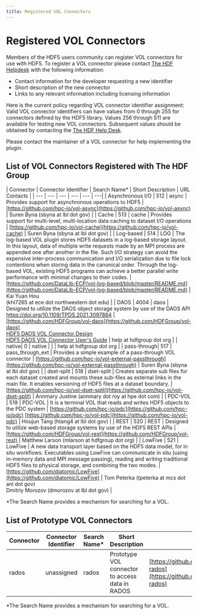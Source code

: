 ```yaml
---
title: Registered VOL Connectors
---
```


# Registered VOL Connectors

Members of the HDF5 users community can register VOL connectors for use with HDF5. To register a VOL connector please contact [The HDF Helpdesk](https://help.hdfgroup.org) with the following information: 

* Contact information for the developer requesting a new identifier
* Short description of the new connector
* Links to any relevant information including licensing information 

Here is the current policy regarding VOL connector identifier assignment: Valid VOL connector identifiers can have values from 0 through 255 for connectors defined by the HDF5 library. Values 256 through 511 are available for testing new VOL connectors.  Subsequent values should be obtained by contacting the [The HDF Help Desk](https://help.hdfgroup.org).

Please contact the maintainer of a VOL connector for help implementing the plugin.

## List of VOL Connectors Registered with The HDF Group
| Connector | Connector Identifier | Search Name* | Short Description | URL  Contacts |
| --- | --- | --- | --- | --- | ---| 
| Asynchronous I/O | 512 | async | Provides support for asynchronous operations to HDF5 | [https://github.com/hpc-io/vol-async](https://github.com/hpc-io/vol-async) | Suren Byna (sbyna at lbl dot gov) |
| Cache | 513 | cache | Provides support for multi-level, multi-location data caching to dataset I/O operations | [https://github.com/hpc-io/vol-cache](https://github.com/hpc-io/vol-cache) | Suren Byna (sbyna at lbl dot gov) |
| Log-based | 514 | LOG | The log-based VOL plugin stores HDF5 datasets in a log-based storage layout.<br>In this layout, data of multiple write requests made by an MPI process are appended one after another in the file. Such I/O strategy can avoid the expensive inter-process communication and I/O serialization due to file lock contentions when storing data in the canonical order. Through the log-based VOL, existing HDF5 programs can achieve a better parallel write performance with minimal changes to their codes. | [https://github.com/DataLib-ECP/vol-log-based/blob/master/README.md](https://github.com/DataLib-ECP/vol-log-based/blob/master/README.md) | Kai Yuan Hou <br> (khl7265 at ece dot northwestern dot edu) |
| DAOS | 4004 | daos | Designed to utilize the DAOS object storage system by use of the DAOS API <br> https://doi.org/10.1109/TPDS.2021.3097884 | [https://github.com/HDFGroup/vol-daos](https://github.com/HDFGroup/vol-daos) <br> [HDF5 DAOS VOL Connector Design](https://github.com/HDFGroup/vol-daos/blob/master/docs/design_doc.pdf) <br> [HDF5 DAOS VOL Connector User's Guide](https://github.com/HDFGroup/vol-daos/blob/master/docs/users_guide.pdf) | help at hdfgroup dot org |
| native| 0 | native | | | help at hdfgroup dot org |
| pass-through| 517 | pass_through_ext | Provides a simple example of a pass-through VOL connector | [https://github.com/hpc-io/vol-external-passthrough](https://github.com/hpc-io/vol-external-passthrough) | Suren Byna (sbyna at lbl dot gov) |
| dset-split | 518 | dset-split | Creates separate sub files for each dataset created and mounts these sub-files as external links in the main file. It enables versioning of HDF5 files at a dataset boundary. | [https://github.com/hpc-io/vol-dset-split](https://github.com/hpc-io/vol-dset-split) | Annmary Justine (annmary dot roy at hpe dot com) |
| PDC-VOL | 519 | PDC-VOL | It is a terminal VOL that reads and writes HDF5 objects to the PDC system | [https://github.com/hpc-io/pdc](https://github.com/hpc-io/pdc) [https://github.com/hpc-io/vol-pdc](https://github.com/hpc-io/vol-pdc) | Houjun Tang (htang4 at lbl dot gov) |
| REST | 520 | REST | Designed to utilize web-based storage systems by use of the HDF5 REST APIs | [https://github.com/HDFGroup/vol-rest](https://github.com/HDFGroup/vol-rest) | Matthew Larson (mlarson at hdfgroup dot org) |
| LowFive | 521 | LowFive | A new data transport layer based on the HDF5 data model, for in situ workflows. Executables using LowFive can communicate in situ (using in-memory data and MPI message passing), reading and writing traditional HDF5 files to physical storage, and combining the two modes. | [https://github.com/diatomic/LowFive](https://github.com/diatomic/LowFive) | Tom Peterka (tpeterka at mcs dot anl dot gov) <br> Dmitriy Morozov (dmorozov at lbl dot gov) |

*The Search Name provides a mechanism for searching for a VOL.

## List of Prototype VOL Connectors
 
| Connector | Connector Identifier | Search Name* | Short Description| URL |  Contacts |
| --- | --- | --- | --- | --- | --- |
| rados | unassigned | rados | Prototype VOL connector to access data in RADOS | [https://github.com/HDFGroup/vol-rados](https://github.com/HDFGroup/vol-rados) | help at hdfgroup dot org |

*The Search Name provides a mechanism for searching for a VOL.
